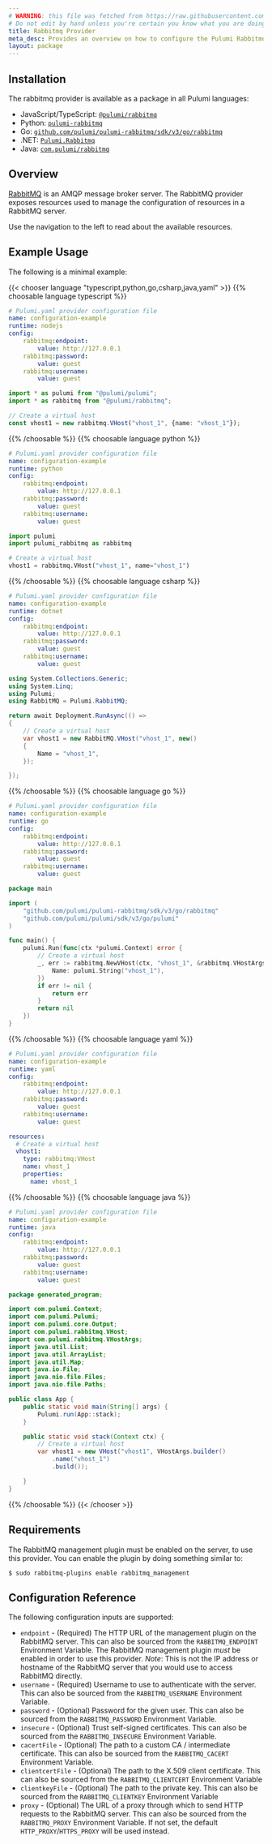 ```yaml
---
# WARNING: this file was fetched from https://raw.githubusercontent.com/pulumi/pulumi-rabbitmq/v3.3.6/docs/_index.md
# Do not edit by hand unless you're certain you know what you are doing!
title: Rabbitmq Provider
meta_desc: Provides an overview on how to configure the Pulumi Rabbitmq provider.
layout: package
---
```

## Installation

The rabbitmq provider is available as a package in all Pulumi languages:

* JavaScript/TypeScript: [`@pulumi/rabbitmq`](https://www.npmjs.com/package/@pulumi/rabbitmq)
* Python: [`pulumi-rabbitmq`](https://pypi.org/project/pulumi-rabbitmq/)
* Go: [`github.com/pulumi/pulumi-rabbitmq/sdk/v3/go/rabbitmq`](https://github.com/pulumi/pulumi-rabbitmq)
* .NET: [`Pulumi.Rabbitmq`](https://www.nuget.org/packages/Pulumi.Rabbitmq)
* Java: [`com.pulumi/rabbitmq`](https://central.sonatype.com/artifact/com.pulumi/rabbitmq)
## Overview

[RabbitMQ](http://www.rabbitmq.com) is an AMQP message broker server. The
RabbitMQ provider exposes resources used to manage the configuration of
resources in a RabbitMQ server.

Use the navigation to the left to read about the available resources.
## Example Usage

The following is a minimal example:

{{< chooser language "typescript,python,go,csharp,java,yaml" >}}
{{% choosable language typescript %}}
```yaml
# Pulumi.yaml provider configuration file
name: configuration-example
runtime: nodejs
config:
    rabbitmq:endpoint:
        value: http://127.0.0.1
    rabbitmq:password:
        value: guest
    rabbitmq:username:
        value: guest

```
```typescript
import * as pulumi from "@pulumi/pulumi";
import * as rabbitmq from "@pulumi/rabbitmq";

// Create a virtual host
const vhost1 = new rabbitmq.VHost("vhost_1", {name: "vhost_1"});
```
{{% /choosable %}}
{{% choosable language python %}}
```yaml
# Pulumi.yaml provider configuration file
name: configuration-example
runtime: python
config:
    rabbitmq:endpoint:
        value: http://127.0.0.1
    rabbitmq:password:
        value: guest
    rabbitmq:username:
        value: guest

```
```python
import pulumi
import pulumi_rabbitmq as rabbitmq

# Create a virtual host
vhost1 = rabbitmq.VHost("vhost_1", name="vhost_1")
```
{{% /choosable %}}
{{% choosable language csharp %}}
```yaml
# Pulumi.yaml provider configuration file
name: configuration-example
runtime: dotnet
config:
    rabbitmq:endpoint:
        value: http://127.0.0.1
    rabbitmq:password:
        value: guest
    rabbitmq:username:
        value: guest

```
```csharp
using System.Collections.Generic;
using System.Linq;
using Pulumi;
using RabbitMQ = Pulumi.RabbitMQ;

return await Deployment.RunAsync(() =>
{
    // Create a virtual host
    var vhost1 = new RabbitMQ.VHost("vhost_1", new()
    {
        Name = "vhost_1",
    });

});

```
{{% /choosable %}}
{{% choosable language go %}}
```yaml
# Pulumi.yaml provider configuration file
name: configuration-example
runtime: go
config:
    rabbitmq:endpoint:
        value: http://127.0.0.1
    rabbitmq:password:
        value: guest
    rabbitmq:username:
        value: guest

```
```go
package main

import (
	"github.com/pulumi/pulumi-rabbitmq/sdk/v3/go/rabbitmq"
	"github.com/pulumi/pulumi/sdk/v3/go/pulumi"
)

func main() {
	pulumi.Run(func(ctx *pulumi.Context) error {
		// Create a virtual host
		_, err := rabbitmq.NewVHost(ctx, "vhost_1", &rabbitmq.VHostArgs{
			Name: pulumi.String("vhost_1"),
		})
		if err != nil {
			return err
		}
		return nil
	})
}
```
{{% /choosable %}}
{{% choosable language yaml %}}
```yaml
# Pulumi.yaml provider configuration file
name: configuration-example
runtime: yaml
config:
    rabbitmq:endpoint:
        value: http://127.0.0.1
    rabbitmq:password:
        value: guest
    rabbitmq:username:
        value: guest

```
```yaml
resources:
  # Create a virtual host
  vhost1:
    type: rabbitmq:VHost
    name: vhost_1
    properties:
      name: vhost_1
```
{{% /choosable %}}
{{% choosable language java %}}
```yaml
# Pulumi.yaml provider configuration file
name: configuration-example
runtime: java
config:
    rabbitmq:endpoint:
        value: http://127.0.0.1
    rabbitmq:password:
        value: guest
    rabbitmq:username:
        value: guest

```
```java
package generated_program;

import com.pulumi.Context;
import com.pulumi.Pulumi;
import com.pulumi.core.Output;
import com.pulumi.rabbitmq.VHost;
import com.pulumi.rabbitmq.VHostArgs;
import java.util.List;
import java.util.ArrayList;
import java.util.Map;
import java.io.File;
import java.nio.file.Files;
import java.nio.file.Paths;

public class App {
    public static void main(String[] args) {
        Pulumi.run(App::stack);
    }

    public static void stack(Context ctx) {
        // Create a virtual host
        var vhost1 = new VHost("vhost1", VHostArgs.builder()
            .name("vhost_1")
            .build());

    }
}
```
{{% /choosable %}}
{{< /chooser >}}
## Requirements

The RabbitMQ management plugin must be enabled on the server, to use this provider. You can
enable the plugin by doing something similar to:

```
$ sudo rabbitmq-plugins enable rabbitmq_management
```
## Configuration Reference

The following configuration inputs are supported:

* `endpoint` - (Required) The HTTP URL of the management plugin on the
  RabbitMQ server. This can also be sourced from the `RABBITMQ_ENDPOINT`
  Environment Variable. The RabbitMQ management plugin *must* be enabled in order
  to use this provider. *Note*: This is not the IP address or hostname of the
  RabbitMQ server that you would use to access RabbitMQ directly.
* `username` - (Required) Username to use to authenticate with the server.
  This can also be sourced from the `RABBITMQ_USERNAME` Environment Variable.
* `password` - (Optional) Password for the given user. This can also be sourced
  from the `RABBITMQ_PASSWORD` Environment Variable.
* `insecure` - (Optional) Trust self-signed certificates. This can also be sourced
  from the `RABBITMQ_INSECURE` Environment Variable.
* `cacertFile` - (Optional) The path to a custom CA / intermediate certificate.
  This can also be sourced from the `RABBITMQ_CACERT` Environment Variable.
* `clientcertFile` - (Optional) The path to the X.509 client certificate.
  This can also be sourced from the `RABBITMQ_CLIENTCERT` Environment Variable
* `clientkeyFile` - (Optional) The path to the private key.
  This can also be sourced from the `RABBITMQ_CLIENTKEY` Environment Variable
* `proxy` - (Optional) The URL of a proxy through which to send HTTP requests to
  the RabbitMQ server. This can also be sourced from the `RABBITMQ_PROXY`
  Environment Variable. If not set, the default `HTTP_PROXY`/`HTTPS_PROXY` will
  be used instead.